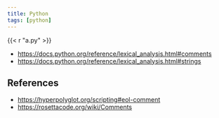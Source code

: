 ```yaml
---
title: Python
tags: [python]
---
```


{{< r "a.py" >}}

- <https://docs.python.org/reference/lexical_analysis.html#comments>
- <https://docs.python.org/reference/lexical_analysis.html#strings>

## References

- <https://hyperpolyglot.org/scripting#eol-comment>
- <https://rosettacode.org/wiki/Comments>
